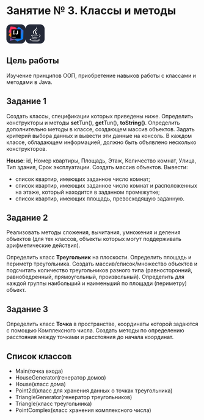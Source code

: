 # Занятие № 3. Классы и методы
<img height="50" src="https://github.com/tandpfun/skill-icons/blob/main/icons/Idea-Dark.svg" width="50"/><img src="https://github.com/tandpfun/skill-icons/raw/main/icons/Java-Dark.svg" width="50" height="50">
## Цель работы
Изучение принципов ООП, приобретение навыков работы с классами и методами в Java.

## Задание 1
Создать классы, спецификации которых приведены ниже. Определить конструкторы и методы **set**Tun(), **get**Tun(), **toString()**. Определить дополнительно методы в классе, создающем массив объектов. Задать критерий выбора данных и вывести эти данные на консоль. В каждом классе, обладающем информацией, должно быть объявлено несколько конструкторов.

**House**: id, Номер квартиры, Площадь, Этаж, Количество комнат, Улица, Тип здания, Срок эксплуатации.
Создать массив объектов. Вывести:
- список квартир, имеющих заданное число комнат;
- список квартир, имеющих заданное число комнат и расположенных на этаже, который находится в заданном промежутке;
- список квартир, имеющих площадь, превосходящую заданную. 
## Задание 2
Реализовать методы сложения, вычитания, умножения и деления объектов (для тех классов, объекты которых могут поддерживать арифметические действия). 

Определить класс **Треугольник** на плоскости. Определить площадь и периметр треугольника. Создать массив/список/множество объектов и подсчитать количество треугольников разного типа (равносторонний, равнобедренный, прямоугольный, произвольный). Определить для каждой группы наибольший и наименьший по площади (периметру) объект.
## Задание 3
Определить класс **Точка** в пространстве, координаты которой задаются с помощью Комплексного числа. Создать методы по определению расстояния между точками и расстояния до начала координат.

## Список классов
- Main(точка входа)
- HouseGenerator(генератор домов)
- House(класс дома)
- Point2d(класс для хранения данных о точках треугольника)
- TriangleGenerator(генератор треугольников)
- Triangle(класс треугольника)
- PointComplex(класс хранения комплексного числа)


